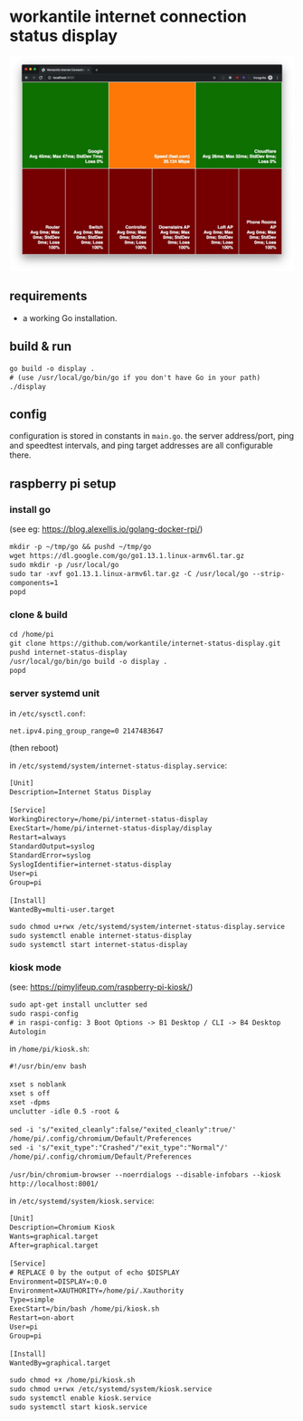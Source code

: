 # workantile internet connection status display

![screenshot](readme/screenshot.jpg)

## requirements

- a working Go installation.

## build & run

```shell script
go build -o display .
# (use /usr/local/go/bin/go if you don't have Go in your path)
./display
```

## config

configuration is stored in constants in `main.go`. the server address/port, ping and speedtest intervals, and ping target addresses are all configurable there.

## raspberry pi setup

### install go

(see eg: https://blog.alexellis.io/golang-docker-rpi/)

```shell script
mkdir -p ~/tmp/go && pushd ~/tmp/go
wget https://dl.google.com/go/go1.13.1.linux-armv6l.tar.gz
sudo mkdir -p /usr/local/go
sudo tar -xvf go1.13.1.linux-armv6l.tar.gz -C /usr/local/go --strip-components=1
popd
```

### clone & build

```shell script
cd /home/pi
git clone https://github.com/workantile/internet-status-display.git
pushd internet-status-display
/usr/local/go/bin/go build -o display .
popd
```

### server systemd unit

in `/etc/sysctl.conf`:

```
net.ipv4.ping_group_range=0 2147483647
```

(then reboot)

in `/etc/systemd/system/internet-status-display.service`:

```
[Unit]
Description=Internet Status Display

[Service]
WorkingDirectory=/home/pi/internet-status-display
ExecStart=/home/pi/internet-status-display/display
Restart=always
StandardOutput=syslog
StandardError=syslog
SyslogIdentifier=internet-status-display
User=pi
Group=pi

[Install]
WantedBy=multi-user.target
```

```shell script
sudo chmod u+rwx /etc/systemd/system/internet-status-display.service
sudo systemctl enable internet-status-display
sudo systemctl start internet-status-display
```

### kiosk mode

(see: https://pimylifeup.com/raspberry-pi-kiosk/)

```shell script
sudo apt-get install unclutter sed
sudo raspi-config
# in raspi-config: 3 Boot Options -> B1 Desktop / CLI -> B4 Desktop Autologin
```

in `/home/pi/kiosk.sh`:

```
#!/usr/bin/env bash

xset s noblank
xset s off
xset -dpms
unclutter -idle 0.5 -root &

sed -i 's/"exited_cleanly":false/"exited_cleanly":true/' /home/pi/.config/chromium/Default/Preferences
sed -i 's/"exit_type":"Crashed"/"exit_type":"Normal"/' /home/pi/.config/chromium/Default/Preferences

/usr/bin/chromium-browser --noerrdialogs --disable-infobars --kiosk http://localhost:8001/
```

in `/etc/systemd/system/kiosk.service`:

```
[Unit]
Description=Chromium Kiosk
Wants=graphical.target
After=graphical.target

[Service]
# REPLACE 0 by the output of echo $DISPLAY
Environment=DISPLAY=:0.0
Environment=XAUTHORITY=/home/pi/.Xauthority
Type=simple
ExecStart=/bin/bash /home/pi/kiosk.sh
Restart=on-abort
User=pi
Group=pi

[Install]
WantedBy=graphical.target
```

```shell script
sudo chmod +x /home/pi/kiosk.sh
sudo chmod u+rwx /etc/systemd/system/kiosk.service
sudo systemctl enable kiosk.service
sudo systemctl start kiosk.service
```

